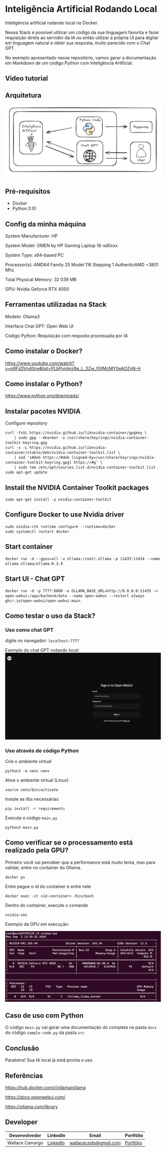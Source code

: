 # Inteligência Artificial Rodando Local

Inteligência artificial rodando local no Docker.

Nessa Stack é possível utilizar um código da sua linguagem favorita e fazer requisição direta ao servidor da IA ou então utilizar a própria UI para digitar em linguagem natural e obter sua resposta, muito parecido com o Chat GPT.

No exemplo apresentado nesse repositório, vamos gerar a documentação em Markdown de um código Python com Inteligência Artificial.

## Video tutorial


## Arquitetura
![image](assets/architecture.png)

## Pré-requisitos
* Docker
* Python:3.10

## Config da minha máquina
System Manufacturer: HP

System Model: OMEN by HP Gaming Laptop 16-xd0xxx 

System Type: x64-based PC

Processor(s): AMD64 Family 25 Model 116 Stepping 1 AuthenticAMD ~3801 Mhz 

Total Physical Memory: 32 039 MB 

GPU: Nvidia Geforce RTX 4050

## Ferramentas utilizadas na Stack
Modelo: Ollama3

Interface Chat GPT: Open Web UI

Código Python: Requisição com resposta processada por IA

## Como instalar o Docker?
https://www.youtube.com/watch?v=pRFzDVn40rw&list=PLbPvnlmz6e_L_3Zw_fGtMcMY0eAOZnN-H

## Como instalar o Python?
https://www.python.org/downloads/

## Instalar pacotes NVIDIA
Configure repository
```
curl -fsSL https://nvidia.github.io/libnvidia-container/gpgkey \
    | sudo gpg --dearmor -o /usr/share/keyrings/nvidia-container-toolkit-keyring.gpg
curl -s -L https://nvidia.github.io/libnvidia-container/stable/deb/nvidia-container-toolkit.list \
    | sed 's#deb https://#deb [signed-by=/usr/share/keyrings/nvidia-container-toolkit-keyring.gpg] https://#g' \
    | sudo tee /etc/apt/sources.list.d/nvidia-container-toolkit.list
sudo apt-get update
```

## Install the NVIDIA Container Toolkit packages
```
sudo apt-get install -y nvidia-container-toolkit
```

## Configure Docker to use Nvidia driver
```
sudo nvidia-ctk runtime configure --runtime=docker
sudo systemctl restart docker
```

## Start container 
```
docker run -d --gpus=all -v ollama:/root/.ollama -p 11435:11434 --name ollama ollama/ollama:0.3.9
```

## Start UI - Chat GPT
```
docker run -d -p 7777:8080 -e OLLAMA_BASE_URL=http://0.0.0.0:11435 -v open-webui:/app/backend/data --name open-webui --restart always ghcr.io/open-webui/open-webui:main
```

## Como testar o uso da Stack?
### Uso como chat GPT
digite no navegador: ```localhost:7777```

Exemplo do chat GPT rodando local:
![image](assets/open-web-running.png)

### Uso através de código Python
Crie o ambiente virtual
```
python3 -m venv venv
```

Ative o ambiente virtual (Linux)
```
source venv/bin/activate
```

Instale as libs necessárias
```
pip install -r requirements
```

Execute o código ```main.py```
```
python3 main.py
```

## Como verificar se o processamento está realizado pela GPU?
Primeiro você vai perceber que a performance está muito lenta, mas para validar, entre no container do Ollama.
```
docker ps
```

Entre pegue o id do container e entre nele
```
docker exec -it <id-container> /bin/bash
```

Dentro do container, execute o comando
```
nvidia-smi
```

Exemplo da GPU em execução:

![image](assets/nvidia-running.png)


## Caso de uso com Python
O código ```main.py``` vai gerar uma documentação do completa na pasta ```docs``` do código ```sample-code.py``` da pasta ```src```

## Conclusão
Parabéns! Sua IA local já está pronta o uso.

## Referências
https://hub.docker.com/r/ollama/ollama

https://docs.openwebui.com/

https://ollama.com/library

## Developer
| Desenvolvedor      | LinkedIn                                   | Email                        | Portfólio                              |
|--------------------|--------------------------------------------|------------------------------|----------------------------------------|
| Wallace Camargo    | [LinkedIn](https://www.linkedin.com/in/wallace-camargo-35b615171/) | wallacecpdg@gmail.com        | [Portfólio](https://wlcamargo.github.io/)   |


